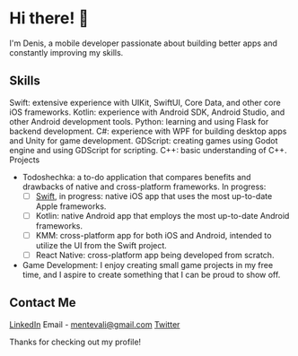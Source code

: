 # Hi there! 👋

I'm Denis, a mobile developer passionate about building better apps and constantly improving my skills.

## Skills

Swift: extensive experience with UIKit, SwiftUI, Core Data, and other core iOS frameworks.
Kotlin: experience with Android SDK, Android Studio, and other Android development tools.
Python: learning and using Flask for backend development.
C#: experience with WPF for building desktop apps and Unity for game development.
GDScript: creating games using Godot engine and using GDScript for scripting.
C++: basic understanding of C++.
Projects

- Todoshechka: a to-do application that compares benefits and drawbacks of native and cross-platform frameworks. In progress:
  - [ ] [Swift](https://github.com/menteValidus/todoshechka), in progress: native iOS app that uses the most up-to-date Apple frameworks.
  - [ ] Kotlin: native Android app that employs the most up-to-date Android frameworks.
  - [ ] KMM: cross-platform app for both iOS and Android, intended to utilize the UI from the Swift project.
  - [ ] React Native: cross-platform app being developed from scratch.
- Game Development: I enjoy creating small game projects in my free time, and I aspire to create something that I can be proud to show off.

## Contact Me

[LinkedIn](https://www.linkedin.com/in/denis-cherny-orme/)
Email - mentevali@gmail.com
[Twitter](https://twitter.com/menteVali)

Thanks for checking out my profile!
